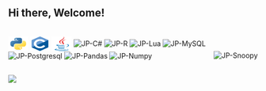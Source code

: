## Hi there, Welcome!
<div style="display: inline_block"><br>
  <img align = "center" alt = "JP-Python" height= "30" width = "40" src = "https://raw.githubusercontent.com/devicons/devicon/master/icons/python/python-original.svg"/>
  <img align = "center" alt = "JP-C" height = "30" width = "40" src = "https://raw.githubusercontent.com/devicons/devicon/master/icons/c/c-original.svg"/>
  <img align = "center" alt = "JP-Java" height = "30" width = "40" src = "https://raw.githubusercontent.com/devicons/devicon/master/icons/java/java-original.svg"/>
  <img align = "center" alt = "JP-C#" height = "30" width ="40" src = "https://cdn.jsdelivr.net/gh/devicons/devicon/icons/csharp/csharp-original.svg" />
  <img align = "center" alt = "JP-R" height = "30" width ="40" src = "https://cdn.jsdelivr.net/gh/devicons/devicon/icons/r/r-original.svg" />
  <img align = "center" alt = "JP-Lua" height = "30" width ="40" src = "https://cdn.jsdelivr.net/gh/devicons/devicon/icons/lua/lua-original-wordmark.svg" />
  <img align = "center" alt = "JP-MySQL" height = "30" width ="40" src = "https://cdn.jsdelivr.net/gh/devicons/devicon/icons/mysql/mysql-original.svg" />
  <img align = "center" alt = "JP-Postgresql" height = "30" width ="40" src = "https://cdn.jsdelivr.net/gh/devicons/devicon/icons/postgresql/postgresql-original.svg" />
  <img align = "center" alt = "JP-Pandas" height = "30" width ="40" src = "https://cdn.jsdelivr.net/gh/devicons/devicon/icons/pandas/pandas-original.svg" />
  <img align = "center" alt = "JP-Numpy" height = "30" width ="40" src = "https://cdn.jsdelivr.net/gh/devicons/devicon/icons/numpy/numpy-original.svg" />
  <img align = "right" alt = "JP-Snoopy" src = "https://s6.gifyu.com/images/snoopy.gif">
</div>
  
  ##
  
<div> 
  <a href = "https://www.linkedin.com/in/jpcadev/" target ="_blank"><img src="https://img.shields.io/badge/-LinkedIn-%230077B5?style=for-the-badge&logo=linkedin&logoColor=white" target="_blank"></a> 
 
</div>
